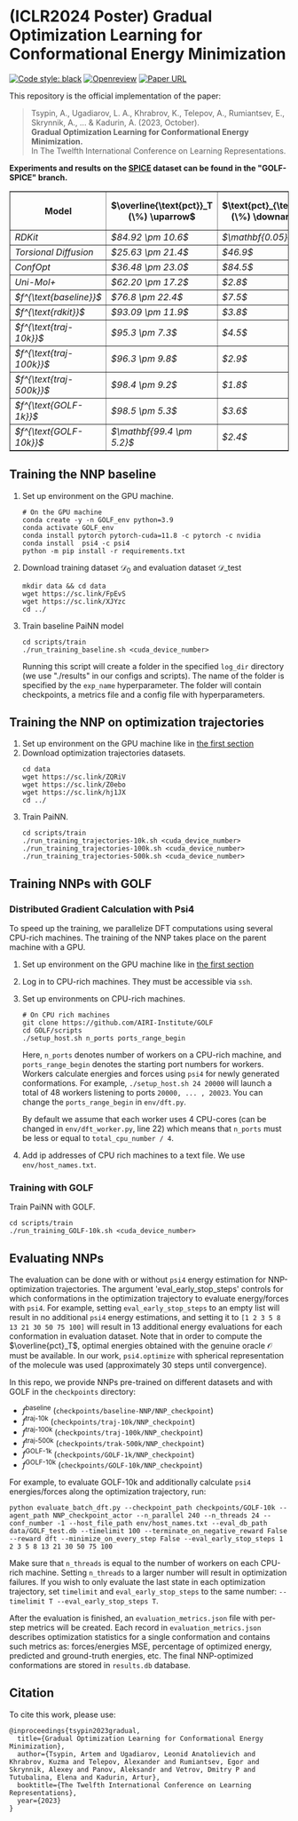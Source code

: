 # (ICLR2024 Poster) Gradual Optimization Learning for Conformational Energy Minimization

<p align="left">
  <a href="https://github.com/psf/black"><img alt="Code style: black" src="https://img.shields.io/badge/code%20style-black-000000.svg"></a> <a href="https://openreview.net/forum?id=FMMF1a9ifL"><img alt="Openreview" src="https://img.shields.io/badge/review-OpenReview-red"></a> <a href="https://arxiv.org/abs/2311.06295"><img alt="Paper URL" src="https://img.shields.io/badge/arxiv-2311.06295-blue"></a>
</p>

This repository is the official implementation of the paper:
> Tsypin, A., Ugadiarov, L. A., Khrabrov, K., Telepov, A., Rumiantsev, E., Skrynnik, A., ... & Kadurin, A. (2023, October). <br>
> **Gradual Optimization Learning for Conformational Energy Minimization.** <br>
> In The Twelfth International Conference on Learning Representations.

**Experiments and results on the [SPICE](https://www.nature.com/articles/s41597-022-01882-6) dataset can be found in the "GOLF-SPICE" branch.**

<table border="1" class="dataframe">
   <thead>
      <tr style="text-align: center;">
         <th>Model</th>
         <th>$\overline{\text{pct}}_T (\%) \uparrow$</th>
         <th>$\text{pct}_{\text{div}} (\%) \downarrow$</th>
         <th>$\overline{E^{\text{res}}}_T\tiny{\text{(kc/mol)}}\downarrow$</th>
         <th>$\text{pct}_{\text{success}} (\%) \uparrow$</th>
         <th>$\text{COV} (\%) \uparrow$ </th>
         <th>$\text{MAT} (\text{&#8491}) \downarrow $</th>
      </tr>
   </thead>
   <tbody>
      <tr>
         <td><i>RDKit</i></td>
         <td><i>$84.92 \pm 10.6$</i></td>
         <td><i>$\mathbf{0.05}$</i></td>
         <td><i>$5.5$</i></td>
         <td><i>$4.1$</i></td>
         <td><i>$62.24$</i></td>
         <td><i>$0.509$</i></td>
      </tr>
      <tr>
         <td><i>Torsional Diffusion</i></td>
         <td><i>$25.63 \pm 21.4$</i></td>
         <td><i>$46.9$</i></td>
         <td><i>$33.8$</i></td>
         <td><i>$0.0$</i></td>
         <td><i>$11.3$</i></td>
         <td><i>$1.333$</i></td>
      </tr>
      <tr>
         <td><i>ConfOpt</i></td>
         <td><i>$36.48 \pm 23.0$</i></td>
         <td><i>$84.5$</i></td>
         <td><i>$27.9$</i></td>
         <td><i>$0.2$</i></td>
         <td><i>$19.88$</i></td>
         <td><i>$1.05$</i></td>
      </tr>
      <tr>
         <td><i>Uni-Mol+</i></td>
         <td><i>$62.20 \pm 17.2$</i></td>
         <td><i>$2.8$</i></td>
         <td><i>$18.6$</i></td>
         <td><i>$0.2$</i></td>
         <td><i>$68.79$</i></td>
         <td><i>$0.407$</i></td>
      </tr>
      <tr>
         <td><i>$f^{\text{baseline}}$</i></td>
         <td><i>$76.8 \pm 22.4$</i></td>
         <td><i>$7.5$</i></td>
         <td><i>$8.6$</i></td>
         <td><i>$8.2$</i></td>
         <td><i>$65.22$</i></td>
         <td><i>$0.482$</i></td>
      </tr>
      <tr>
         <td><i>$f^{\text{rdkit}}$</i></td>
         <td><i>$93.09 \pm 11.9$</i></td>
         <td><i>$3.8$</i></td>
         <td><i>$2.8$</i></td>
         <td><i>$35.4$</i></td>
         <td><i>$71.6$</i></td>
         <td><i>$0.426$</i></td>
      </tr>
      <tr>
         <td><i>$f^{\text{traj-10k}}$</i></td>
         <td><i>$95.3 \pm 7.3$ </i></td>
         <td><i>$4.5$</i></td>
         <td><i>$2.0$</i></td>
         <td><i>$37.0$</i></td>
         <td><i>$70.55$</i></td>
         <td><i>$0.440$</i></td>
      </tr>
      <tr>
         <td><i>$f^{\text{traj-100k}}$</i></td>
         <td><i>$96.3 \pm 9.8$</i></td>
         <td><i>$2.9$</i></td>
         <td><i>$1.5$</i></td>
         <td><i>$52.7$</i></td>
         <td><i>$71.43$</i></td>
         <td><i>$0.432$</i></td>
      </tr>
      <tr>
         <td><i>$f^{\text{traj-500k}}$</i></td>
         <td><i>$98.4 \pm 9.2$</i></td>
         <td><i>$1.8$</i></td>
         <td><i>$\mathbf{0.5}$</i></td>
         <td><i>$73.4$</i></td>
         <td><i>$72.15$</i></td>
         <td><i>$0.442$</i></td>
      </tr>
      <tr>
         <td><i>$f^{\text{GOLF-1k}}$</i></td>
         <td><i>$98.5 \pm 5.3$</i></td>
         <td><i>$3.6$</i></td>
         <td><i>$1.1$</i></td>
         <td><i>$62.9$</i></td>
         <td><i></i>$76.54$</td>
         <td><i>$\mathbf{0.349}$</i></td>
      </tr>
      <tr>
         <td><i>$f^{\text{GOLF-10k}}$</i></td>
         <td><i>$\mathbf{99.4 \pm 5.2}$</i></td>
         <td><i>$2.4$</i></td>
         <td><i>$\mathbf{0.5}$</i></td>
         <td><i>$\mathbf{77.3}$</i></td>
         <td><i>$\mathbf{76.84}$</i></td>
         <td><i>$0.355$</i></td>
      </tr>
   </tbody>
</table>

## Training the NNP baseline
1. Set up environment on the GPU machine.
   ```
   # On the GPU machine
   conda create -y -n GOLF_env python=3.9
   conda activate GOLF_env
   conda install pytorch pytorch-cuda=11.8 -c pytorch -c nvidia
   conda install  psi4 -c psi4
   python -m pip install -r requirements.txt
   ```
2. Download training dataset $\mathcal{D}_0$ and evaluation dataset $\mathcal{D}\_{\text{test}}$
   ```
   mkdir data && cd data
   wget https://sc.link/FpEvS
   wget https://sc.link/XJYzc
   cd ../
   ```
4. Train baseline PaiNN model
   ```
   cd scripts/train
   ./run_training_baseline.sh <cuda_device_number>
   ```
   Running this script will create a folder in the specified `log_dir` directory (we use "./results" in our configs and scripts). The name of the folder is specified by the `exp_name` hyperparameter. The folder will contain checkpoints, a metrics file and a config file with hyperparameters.

## Training the NNP on optimization trajectories
1. Set up environment on the GPU machine like in [the first section](#training-the-nnp-baseline)
2. Download optimization trajectories datasets.
   ```
   cd data
   wget https://sc.link/ZQRiV
   wget https://sc.link/Z0ebo
   wget https://sc.link/hj1JX
   cd ../
   ```
3. Train PaiNN.
   ```
   cd scripts/train
   ./run_training_trajectories-10k.sh <cuda_device_number>
   ./run_training_trajectories-100k.sh <cuda_device_number>
   ./run_training_trajectories-500k.sh <cuda_device_number>
   ```

## Training NNPs with GOLF

### Distributed Gradient Calculation with Psi4
To speed up the training, we parallelize DFT computations using several CPU-rich machines. The training of the NNP takes place on the parent machine with a GPU.
1. Set up environment on the GPU machine like in [the first section](#training-the-nnp-baseline)
1. Log in to CPU-rich machines. They must be accessible via `ssh`.
2. Set up environments on CPU-rich machines.
   ```
   # On CPU rich machines
   git clone https://github.com/AIRI-Institute/GOLF
   cd GOLF/scripts
   ./setup_host.sh n_ports ports_range_begin
   ```
   Here, `n_ports` denotes number of workers on a CPU-rich machine, and `ports_range_begin` denotes the starting port numbers for workers. Workers calculate energies and forces using `psi4` for newly generated conformations. For example, `./setup_host.sh 24 20000` will launch a total of 48 workers listening to ports `20000, ... , 20023`. You can change the `ports_range_begin` in `env/dft.py`.
   
   By default we assume that each worker uses 4 CPU-cores (can be changed in `env/dft_worker.py`, line 22) which means that `n_ports` must be less or equal to `total_cpu_number / 4`.
4. Add ip addresses of CPU rich machines to a text file. We use `env/host_names.txt`.

### Training with GOLF
Train PaiNN with GOLF.
```
cd scripts/train
./run_training_GOLF-10k.sh <cuda_device_number>
```

## Evaluating NNPs
The evaluation can be done with or without `psi4` energy estimation for NNP-optimization trajectories. The argument 'eval_early_stop_steps' controls for which conformations in the optimization trajectory to evaluate energy/forces with `psi4`. For example, setting `eval_early_stop_steps` to an empty list will result in no additional `psi4` energy estimations, and setting it  to `[1 2 3 5 8 13 21 30 50 75 100]` will result in 13 additional energy evaluations for each conformation in evaluation dataset. Note that in order to compute the $\overline{pct}_T$, optimal energies obtained with the genuine oracle $\mathcal{O}$ must be available. In our work, `psi4.optimize` with spherical representation of the molecule was used (approximately 30 steps until convergence).

In this repo, we provide NNPs pre-trained on different datasets and with GOLF in the `checkpoints` directory:
   - $f^{\text{baseline}}$  (`checkpoints/baseline-NNP/NNP_checkpoint`)
   - $f^{\text{traj-10k}}$ (`checkpoints/traj-10k/NNP_checkpoint`)
   - $f^{\text{traj-100k}}$ (`checkpoints/traj-100k/NNP_checkpoint`)
   - $f^{\text{traj-500k}}$ (`checkpoints/trak-500k/NNP_checkpoint`)
   - $f^{\text{GOLF-1k}}$ (`checkpoints/GOLF-1k/NNP_checkpoint`)
   - $f^{\text{GOLF-10k}}$ (`checkpoints/GOLF-10k/NNP_checkpoint`)

For example, to evaluate GOLF-10k and additionally calculate `psi4` energies/forces along the optimization trajectory, run:
```
python evaluate_batch_dft.py --checkpoint_path checkpoints/GOLF-10k --agent_path NNP_checkpoint_actor --n_parallel 240 --n_threads 24 --conf_number -1 --host_file_path env/host_names.txt --eval_db_path data/GOLF_test.db --timelimit 100 --terminate_on_negative_reward False --reward dft --minimize_on_every_step False --eval_early_stop_steps 1 2 3 5 8 13 21 30 50 75 100
```
Make sure that `n_threads` is equal to the number of workers on each CPU-rich machine. Setting `n_threads` to a larger number will result in optimization failures. If you wish to only evaluate the last state in each optimization trajectory, set `timelimit` and `eval_early_stop_steps` to the same number: `--timelimit T --eval_early_stop_steps T`.

After the evaluation is finished, an `evaluation_metrics.json` file with per-step metrics will be created. Each record in `evaluation_metrics.json` describes optimization statistics for a single conformation and contains such metrics as: forces/energies MSE, percentage of optimized energy, predicted and ground-truth energies, etc. The final NNP-optimized conformations are stored in `results.db` database.

## Citation
To cite this work, please use:
```
@inproceedings{tsypin2023gradual,
  title={Gradual Optimization Learning for Conformational Energy Minimization},
  author={Tsypin, Artem and Ugadiarov, Leonid Anatolievich and Khrabrov, Kuzma and Telepov, Alexander and Rumiantsev, Egor and Skrynnik, Alexey and Panov, Aleksandr and Vetrov, Dmitry P and Tutubalina, Elena and Kadurin, Artur},
  booktitle={The Twelfth International Conference on Learning Representations},
  year={2023}
}
```
